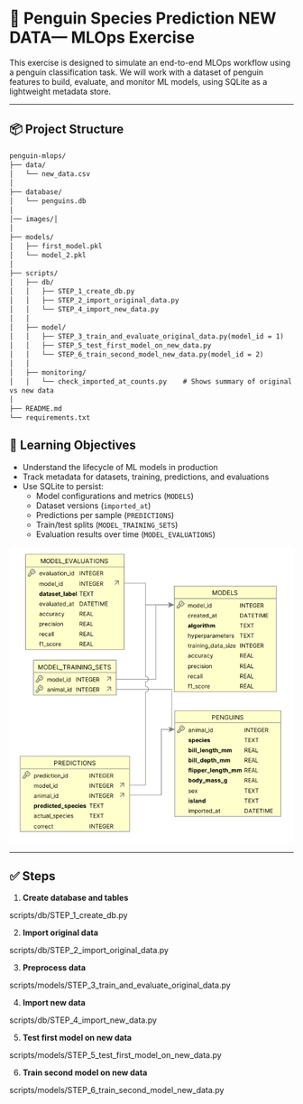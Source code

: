 # 🐧 Penguin Species Prediction NEW DATA— MLOps Exercise

This exercise is designed to simulate an end-to-end MLOps workflow using a penguin classification task. We will work with a dataset of penguin features to build, evaluate, and monitor ML models, using SQLite as a lightweight metadata store.

---

## 📦 Project Structure

```text
penguin-mlops/
├── data/
│   └── new_data.csv                   
│
├── database/
│   └── penguins.db
│
│── images/│
│
├── models/
│   ├── first_model.pkl               
│   └── model_2.pkl                  
│
├── scripts/
│   ├── db/
│   │   ├── STEP_1_create_db.py     
│   │   ├── STEP_2_import_original_data.py
│   │   └── STEP_4_import_new_data.py
│   │    
│   ├── model/
│   │   ├── STEP_3_train_and_evaluate_original_data.py(model_id = 1)
│   │   ├── STEP_5_test_first_model_on_new_data.py
│   │   └── STEP_6_train_second_model_new_data.py(model_id = 2)
│   │
│   ├── monitoring/
│   │   └── check_imported_at_counts.py    # Shows summary of original vs new data
│
├── README.md                        
└── requirements.txt                
```


## 🧠 Learning Objectives

- Understand the lifecycle of ML models in production
- Track metadata for datasets, training, predictions, and evaluations
- Use SQLite to persist:
  - Model configurations and metrics (`MODELS`)
  - Dataset versions (`imported_at`)
  - Predictions per sample (`PREDICTIONS`)
  - Train/test splits (`MODEL_TRAINING_SETS`)
  - Evaluation results over time (`MODEL_EVALUATIONS`)

![Schema](images/schema_new.PNG)


---

## ✅ Steps

1. **Create database and tables**  

scripts/db/STEP_1_create_db.py

2. **Import original data**

scripts/db/STEP_2_import_original_data.py

3. **Preprocess data**

scripts/models/STEP_3_train_and_evaluate_original_data.py

4. **Import new data**

scripts/db/STEP_4_import_new_data.py

5. **Test first model on new data**

scripts/models/STEP_5_test_first_model_on_new_data.py

6. **Train second model on new data**

scripts/models/STEP_6_train_second_model_new_data.py







